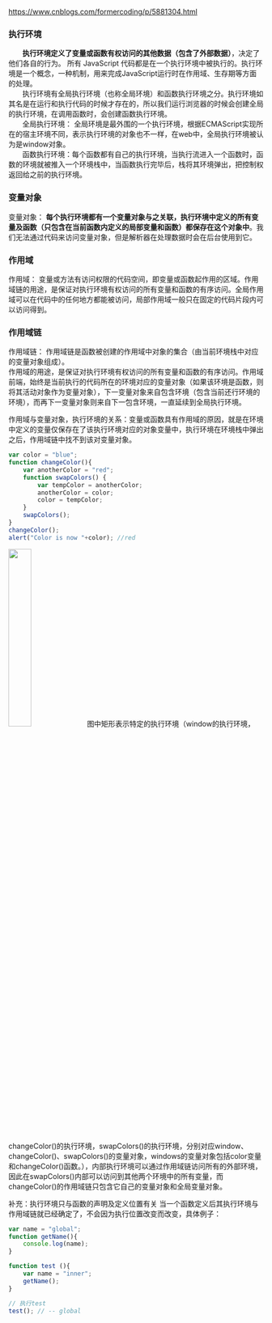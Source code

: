 https://www.cnblogs.com/formercoding/p/5881304.html
### 执行环境
&nbsp;&nbsp;&nbsp;&nbsp;&nbsp;&nbsp; **执行环境定义了变量或函数有权访问的其他数据（包含了外部数据）**，决定了他们各自的行为。   所有 JavaScript 代码都是在一个执行环境中被执行的。执行环境是一个概念，一种机制，用来完成JavaScript运行时在作用域、生存期等方面的处理。  
&nbsp;&nbsp;&nbsp;&nbsp;&nbsp;&nbsp; 执行环境有全局执行环境（也称全局环境）和函数执行环境之分。执行环境如其名是在运行和执行代码的时候才存在的，所以我们运行浏览器的时候会创建全局的执行环境，在调用函数时，会创建函数执行环境。  
&nbsp;&nbsp;&nbsp;&nbsp;&nbsp;&nbsp; 全局执行环境： 全局环境是最外围的一个执行环境，根据ECMAScript实现所在的宿主环境不同，表示执行环境的对象也不一样，在web中，全局执行环境被认为是window对象。    
&nbsp;&nbsp;&nbsp;&nbsp;&nbsp;&nbsp; 函数执行环境：每个函数都有自己的执行环境，当执行流进入一个函数时，函数的环境就被推入一个环境栈中，当函数执行完毕后，栈将其环境弹出，把控制权返回给之前的执行环境。

### 变量对象
变量对象： **每个执行环境都有一个变量对象与之关联，执行环境中定义的所有变量及函数（只包含在当前函数内定义的局部变量和函数）都保存在这个对象中**。我们无法通过代码来访问变量对象，但是解析器在处理数据时会在后台使用到它。

### 作用域
作用域： 变量或方法有访问权限的代码空间，即变量或函数起作用的区域。作用域链的用途，是保证对执行环境有权访问的所有变量和函数的有序访问。全局作用域可以在代码中的任何地方都能被访问，局部作用域一般只在固定的代码片段内可以访问得到。

### 作用域链
作用域链： 作用域链是函数被创建的作用域中对象的集合（由当前环境栈中对应的变量对象组成）。   
作用域的用途，是保证对执行环境有权访问的所有变量和函数的有序访问。作用域前端，始终是当前执行的代码所在的环境对应的变量对象（如果该环境是函数，则将其活动对象作为变量对象），下一变量对象来自包含环境（包含当前还行环境的环境），而再下一变量对象则来自下一包含环境，一直延续到全局执行环境。


作用域与变量对象，执行环境的关系：变量或函数具有作用域的原因，就是在环境中定义的变量仅保存在了该执行环境对应的对象变量中，执行环境在环境栈中弹出之后，作用域链中找不到该对变量对象。

```js
var color = "blue";
function changeColor(){
    var anotherColor = "red";
    function swapColors() {
        var tempColor = anotherColor;
        anotherColor = color;
        color = tempColor;
    }
    swapColors();
}
changeColor();
alert("Color is now "+color); //red
```
<img src="https://img-blog.csdnimg.cn/20190624084858296.png?x-oss-process=image/watermark,type_ZmFuZ3poZW5naGVpdGk,shadow_10,text_aHR0cHM6Ly9ibG9nLmNzZG4ubmV0L3dlaXhpbl80MzMyMjIwOA==,size_16,color_FFFFFF,t_70" width="30%" height="30%"> 
图中矩形表示特定的执行环境（window的执行环境，changeColor()的执行环境，swapColors()的执行环境，分别对应window、changeColor()、swapColors()的变量对象，windows的变量对象包括color变量和changeColor()函数。），内部执行环境可以通过作用域链访问所有的外部环境，因此在swapColors()内部可以访问到其他两个环境中的所有变量，而changeColor()的作用域链只包含它自己的变量对象和全局变量对象。



补充：执行环境只与函数的声明及定义位置有关
当一个函数定义后其执行环境与作用域链就已经确定了，不会因为执行位置改变而改变，具体例子：
```js
var name = "global";
function getName(){
    console.log(name);
}

function test (){
    var name = "inner";
    getName();
}

// 执行test
test(); // -- global
```
